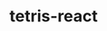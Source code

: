 # tetris-react


<!-- ### Credit

- Created this app with the tutorial in this [link](https://www.youtube.com/watch?v=ZGOaCxX8HIU) -->
